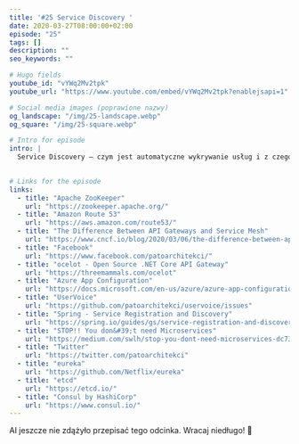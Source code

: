 ```yaml
---
title: '#25 Service Discovery '
date: 2020-03-27T08:00:00+02:00
episode: "25"
tags: []
description: ""
seo_keywords: ""

# Hugo fields
youtube_id: "vYWq2Mv2tpk"
youtube_url: "https://www.youtube.com/embed/vYWq2Mv2tpk?enablejsapi=1"

# Social media images (poprawione nazwy)
og_landscape: "/img/25-landscape.webp"
og_square: "/img/25-square.webp"

# Intro for episode
intro: |
  Service Discovery — czym jest automatyczne wykrywanie usług i z czego się składa? Czy w czasach PaaS, Serveless i Kubernetes ma sens?
  

# Links for the episode
links:
  - title: "Apache ZooKeeper"
    url: "https://zookeeper.apache.org/"
  - title: "Amazon Route 53"
    url: "https://aws.amazon.com/route53/"
  - title: "The Difference Between API Gateways and Service Mesh"
    url: "https://www.cncf.io/blog/2020/03/06/the-difference-between-api-gateways-and-service-mesh/"
  - title: "Facebook"
    url: "https://www.facebook.com/patoarchitekci/"
  - title: "ocelot - Open Source .NET Core API Gateway"
    url: "https://threemammals.com/ocelot"
  - title: "Azure App Configuration"
    url: "https://docs.microsoft.com/en-us/azure/azure-app-configuration/"
  - title: "UserVoice"
    url: "https://github.com/patoarchitekci/uservoice/issues"
  - title: "Spring - Service Registration and Discovery"
    url: "https://spring.io/guides/gs/service-registration-and-discovery/"
  - title: "STOP!! You don&#39;t need Microservices"
    url: "https://medium.com/swlh/stop-you-dont-need-microservices-dc732d70b3e0"
  - title: "Twitter"
    url: "https://twitter.com/patoarchitekci"
  - title: "eureka"
    url: "https://github.com/Netflix/eureka"
  - title: "etcd"
    url: "https://etcd.io/"
  - title: "Consul by HashiCorp"
    url: "https://www.consul.io/"
---
```


AI jeszcze nie zdążyło przepisać tego odcinka. Wracaj niedługo! 🤖